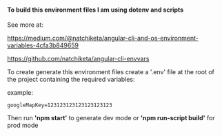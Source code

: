 

#### To build this environment files I am using dotenv and scripts 

See more at: 

 https://medium.com/@natchiketa/angular-cli-and-os-environment-variables-4cfa3b849659

 https://github.com/natchiketa/angular-cli-envvars


To create generate this environment files create a '.env' file at the root of the project containing the required variables:

example: 

```
googleMapKey=123123123123123123123
```

Then run **'npm start'** to generate dev mode or **'npm run-script build'** for prod mode 